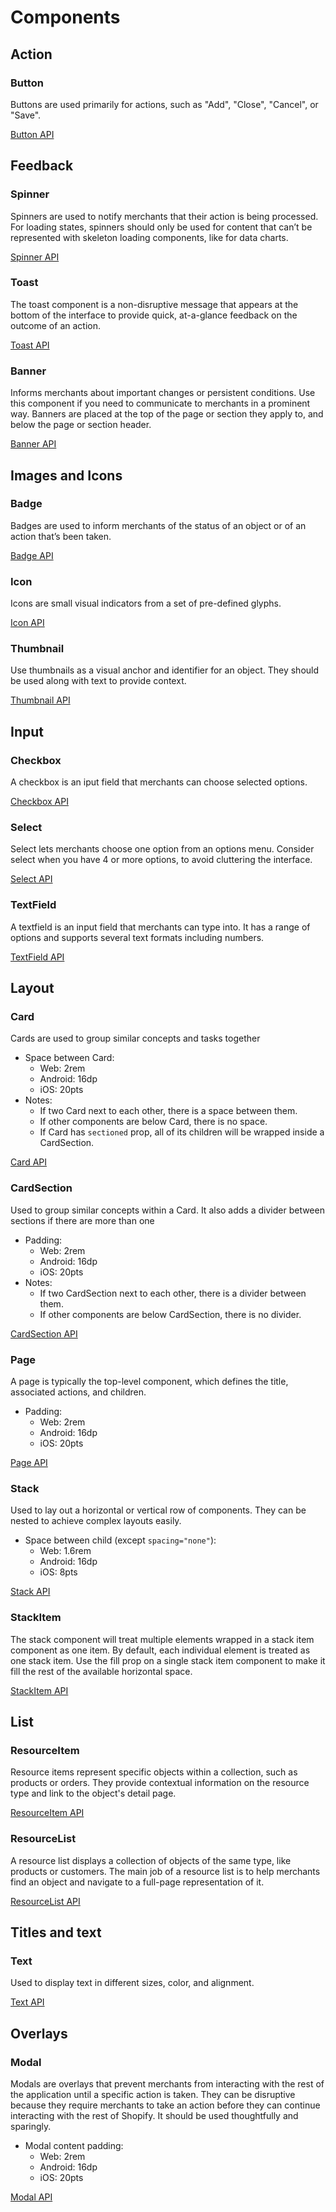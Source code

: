 # Components


## Action

### Button
Buttons are used primarily for actions, such as "Add", "Close", "Cancel", or "Save".

[Button API](../packages/argo/src/components/Button.ts)


## Feedback

### Spinner
Spinners are used to notify merchants that their action is being processed. For loading states, spinners should only be used for content that can’t be represented with skeleton loading components, like for data charts.

[Spinner API](../packages/argo/src/components/Spinner.ts)

### Toast
The toast component is a non-disruptive message that appears at the bottom of the interface to provide quick, at-a-glance feedback on the outcome of an action.

[Toast API](../packages/argo/src/components/Toast.ts)

### Banner
Informs merchants about important changes or persistent conditions. Use this component if you need to communicate to merchants in a prominent way. Banners are placed at the top of the page or section they apply to, and below the page or section header.

[Banner API](../packages/argo/src/components/Banner.ts)

## Images and Icons

### Badge
Badges are used to inform merchants of the status of an object or of an action that’s been taken.

[Badge API](../packages/argo/src/components/Badge.ts)

### Icon
Icons are small visual indicators from a set of pre-defined glyphs.

[Icon API](../packages/argo/src/components/Icon.ts)

### Thumbnail
Use thumbnails as a visual anchor and identifier for an object. They should be used along with text to provide context.

[Thumbnail API](../packages/argo/src/components/Thumbnail.ts)


## Input

### Checkbox
A checkbox is an iput field that merchants can choose selected options.

[Checkbox API](../packages/argo/src/components/Checkbox.ts)

### Select
Select lets merchants choose one option from an options menu. Consider select when you have 4 or more options, to avoid cluttering the interface.

[Select API](../packages/argo/src/components/Select.ts)

### TextField
A textfield is an input field that merchants can type into. It has a range of options and supports several text formats including numbers.

[TextField API](../packages/argo/src/components/TextField.ts)


## Layout

### Card
Cards are used to group similar concepts and tasks together

* Space between Card:
  * Web: 2rem
  * Android: 16dp
  * iOS: 20pts
* Notes:
  * If two Card next to each other, there is a space between them.
  * If other components are below Card, there is no space.
  * If Card has `sectioned` prop, all of its children will be wrapped inside a CardSection.

[Card API](../packages/argo/src/components/Card.ts)

### CardSection
Used to group similar concepts within a Card. It also adds a divider between sections if there are more than one

* Padding:
  * Web: 2rem
  * Android: 16dp
  * iOS: 20pts
* Notes:
  * If two CardSection next to each other, there is a divider between them.
  * If other components are below CardSection, there is no divider.

[CardSection API](../packages/argo/src/components/CardSection.ts)

### Page
A page is typically the top-level component, which defines the title, associated actions, and children.

* Padding:
  * Web: 2rem
  * Android: 16dp
  * iOS: 20pts

[Page API](../packages/argo/src/components/Page.ts)

### Stack
Used to lay out a horizontal or vertical row of components. They can be nested to achieve complex layouts easily.

* Space between child (except `spacing="none"`):
  * Web: 1.6rem
  * Android: 16dp
  * iOS: 8pts

[Stack API](../packages/argo/src/components/Stack.ts)

### StackItem
The stack component will treat multiple elements wrapped in a stack item component as one item. By default, each individual element is treated as one stack item. Use the fill prop on a single stack item component to make it fill the rest of the available horizontal space.

[StackItem API](../packages/argo/src/components/StackItem.ts)

## List

### ResourceItem
Resource items represent specific objects within a collection, such as products or orders. They provide contextual information on the resource type and link to the object's detail page.

[ResourceItem API](../packages/argo/src/components/ResourceItem.ts)

### ResourceList
A resource list displays a collection of objects of the same type, like products or customers. The main job of a resource list is to help merchants find an object and navigate to a full-page representation of it.

[ResourceList API](../packages/argo/src/components/ResourceList.ts)


## Titles and text

### Text
Used to display text in different sizes, color, and alignment.

[Text API](../packages/argo/src/components/Text.ts)


## Overlays

### Modal
Modals are overlays that prevent merchants from interacting with the rest of the application until a specific action is taken. They can be disruptive because they require merchants to take an action before they can continue interacting with the rest of Shopify. It should be used thoughtfully and sparingly.

* Modal content padding:
  * Web: 2rem
  * Android: 16dp
  * iOS: 20pts

[Modal API](../packages/argo/src/components/Modal.ts)
